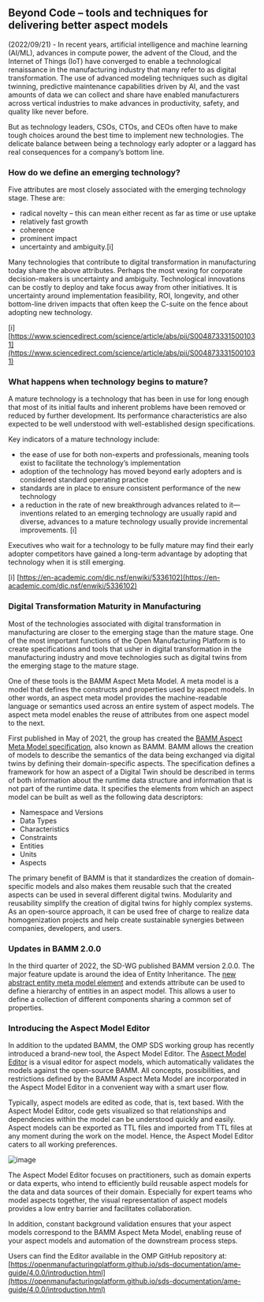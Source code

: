 ## Beyond Code – tools and techniques for delivering better aspect models
(2022/09/21) - In recent years, artificial intelligence and machine learning (AI/ML), advances in compute power, the advent of the Cloud, and the Internet of Things (IoT) have converged to enable a technological renaissance in the manufacturing industry that many refer to as digital transformation.  The use of advanced modeling techniques such as digital twinning, predictive maintenance capabilities driven by AI, and the vast amounts of data we can collect and share have enabled manufacturers across vertical industries to make advances in productivity, safety, and quality like never before.

But as technology leaders, CSOs, CTOs, and CEOs often have to make tough choices around the best time to implement new technologies.  The delicate balance between being a technology early adopter or a laggard has real consequences for a company’s bottom line.

### How do we define an emerging technology?
Five attributes are most closely associated with the emerging technology stage. These are:

* radical novelty – this can mean either recent as far as time or use uptake
* relatively fast growth
* coherence
* prominent impact
* uncertainty and ambiguity.[i]

Many technologies that contribute to digital transformation in manufacturing today share the above attributes.  Perhaps the most vexing for corporate decision-makers is uncertainty and ambiguity.  Technological innovations can be costly to deploy and take focus away from other initiatives.  It is uncertainty around implementation feasibility, ROI, longevity, and other bottom-line driven impacts that often keep the C-suite on the fence about adopting new technology.

[i] [https://www.sciencedirect.com/science/article/abs/pii/S0048733315001031](https://www.sciencedirect.com/science/article/abs/pii/S0048733315001031)

### What happens when technology begins to mature?
A mature technology is a technology that has been in use for long enough that most of its initial faults and inherent problems have been removed or reduced by further development. Its performance characteristics are also expected to be well understood with well-established design specifications.

Key indicators of a mature technology include:

* the ease of use for both non-experts and professionals, meaning tools exist to facilitate the technology’s implementation
* adoption of the technology has moved beyond early adopters and is considered standard operating practice
* standards are in place to ensure consistent performance of the new technology
* a reduction in the rate of new breakthrough advances related to it—inventions related to an emerging technology are usually rapid and diverse, advances to a mature technology usually provide incremental improvements. [i]

Executives who wait for a technology to be fully mature may find their early adopter competitors have gained a long-term advantage by adopting that technology when it is still emerging.

[i] [https://en-academic.com/dic.nsf/enwiki/5336102](https://en-academic.com/dic.nsf/enwiki/5336102)

### Digital Transformation Maturity in Manufacturing
Most of the technologies associated with digital transformation in manufacturing are closer to the emerging stage than the mature stage. One of the most important functions of the Open Manufacturing Platform is to create specifications and tools that usher in digital transformation in the manufacturing industry and move technologies such as digital twins from the emerging stage to the mature stage.

One of these tools is the BAMM Aspect Meta Model.  A meta model is a model that defines the constructs and properties used by aspect models.  In other words, an aspect meta model provides the machine-readable language or semantics used across an entire system of aspect models.  The aspect meta model enables the reuse of attributes from one aspect model to the next.

First published in May of 2021, the group has created the [BAMM Aspect Meta Model specification](https://openmanufacturingplatform.github.io/sds-bamm-aspect-meta-model/bamm-specification/v1.0.0/index.html), also known as BAMM.  BAMM allows the creation of models to describe the semantics of the data being exchanged via digital twins by defining their domain-specific aspects.  The specification defines a framework for how an aspect of a Digital Twin should be described in terms of both information about the runtime data structure and information that is not part of the runtime data.  It specifies the elements from which an aspect model can be built as well as the following data descriptors:

* Namespace and Versions
* Data Types
* Characteristics
* Constraints
* Entities
* Units
* Aspects

The primary benefit of BAMM is that it standardizes the creation of domain-specific models and also makes them reusable such that the created aspects can be used in several different digital twins.  Modularity and reusability simplify the creation of digital twins for highly complex systems. As an open-source approach, it can be used free of charge to realize data homogenization projects and help create sustainable synergies between companies, developers, and users.

### Updates in BAMM 2.0.0
In the third quarter of 2022, the SD-WG published BAMM version 2.0.0.  The major feature update is around the idea of Entity Inheritance. The [new abstract entity meta model element](https://openmanufacturingplatform.github.io/sds-bamm-aspect-meta-model/bamm-specification/snapshot/modeling-guidelines.html#declaring-abstract-entities) and extends attribute can be used to define a hierarchy of entities in an aspect model. This allows a user to define a collection of different components sharing a common set of properties.

### Introducing the Aspect Model Editor
In addition to the updated BAMM, the OMP SDS working group has recently introduced a brand-new tool, the Aspect Model Editor. The [Aspect Model Editor](https://openmanufacturingplatform.github.io/sds-documentation/ame-guide/4.0.0/introduction.html) is a visual editor for aspect models, which automatically validates the models against the open-source BAMM. All concepts, possibilities, and restrictions defined by the BAMM Aspect Meta Model are incorporated in the Aspect Model Editor in a convenient way with a smart user flow.

Typically, aspect models are edited as code, that is, text based. With the Aspect Model Editor, code gets visualized so that relationships and dependencies within the model can be understood quickly and easily. Aspect models can be exported as TTL files and imported from TTL files at any moment during the work on the model. Hence, the Aspect Model Editor caters to all working preferences.

![image](https://user-images.githubusercontent.com/3258579/204357660-cdddc9e7-d37d-4e0a-ae0f-c457b9c5ed97.png)

The Aspect Model Editor focuses on practitioners, such as domain experts or data experts, who intend to efficiently build reusable aspect models for the data and data sources of their domain.  Especially for expert teams who model aspects together, the visual representation of aspect models provides a low entry barrier and facilitates collaboration.

In addition, constant background validation ensures that your aspect models correspond to the BAMM Aspect Meta Model, enabling reuse of your aspect models and automation of the downstream process steps.

Users can find the Editor available in the OMP GitHub repository at: [https://openmanufacturingplatform.github.io/sds-documentation/ame-guide/4.0.0/introduction.html](https://openmanufacturingplatform.github.io/sds-documentation/ame-guide/4.0.0/introduction.html)

